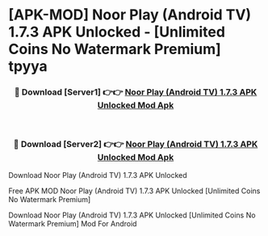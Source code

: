 # [APK-MOD] Noor Play (Android TV) 1.7.3 APK Unlocked - [Unlimited Coins No Watermark Premium] tpyya



<div align="center">
<h3>🔴 Download [Server1] 👉👉 <a href="https://momento.my/?title=Noor_Play_(Android_TV)_1.7.3_APK_Unlocked">Noor Play (Android TV) 1.7.3 APK Unlocked Mod Apk</a></h3><br>

<h3>🔴 Download [Server2] 👉👉 <a href="https://momento.my/?title=Noor_Play_(Android_TV)_1.7.3_APK_Unlocked">Noor Play (Android TV) 1.7.3 APK Unlocked Mod Apk</a></h3>
</div>



Download Noor Play (Android TV) 1.7.3 APK Unlocked 

Free APK MOD Noor Play (Android TV) 1.7.3 APK Unlocked [Unlimited Coins No Watermark Premium]

Download Noor Play (Android TV) 1.7.3 APK Unlocked [Unlimited Coins No Watermark Premium] Mod For Android
